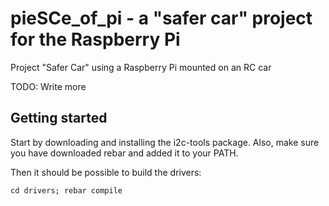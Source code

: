 pieSCe_of_pi - a "safer car" project for the Raspberry Pi
=================================================================

Project "Safer Car" using a Raspberry Pi mounted on an RC car

TODO: Write more

Getting started
---------------

Start by downloading and installing the i2c-tools package.
Also, make sure you have downloaded rebar and added it to your PATH.

Then it should be possible to build the drivers:

    cd drivers; rebar compile

